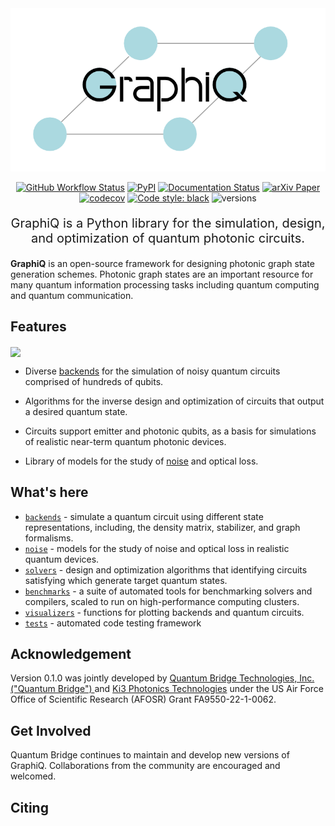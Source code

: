 
<picture>
  <source media="(prefers-color-scheme: dark)" srcset=docs/img/logo-dark.png>
  <source media="(prefers-color-scheme: light)" srcset=docs/img/logo-light.png>
  <img alt="Shows a black logo in light color mode and a white one in dark color mode." src=docs/img/logo.png>
</picture>


<div align="center">

[![GitHub Workflow Status](https://img.shields.io/badge/build-passing-brightgreen)](https://github.com/ki3-qbt/graph-compiler/actions)
[![PyPI](https://img.shields.io/badge/PyPI-graphiq)](https://pypi.org/project/graphiq/)
[![Documentation Status](https://readthedocs.org/projects/graphiq/badge/?version=latest)](https://graphiq.readthedocs.io/en/latest/?badge=latest)
[![arXiv Paper](https://img.shields.io/badge/arXiv-2401.00635-red)](https://arxiv.org/abs/2401.00635)
[![codecov](https://codecov.io/gh/graphiq-dev/graphiq/graph/badge.svg?token=RAQFDUM0U0)](https://codecov.io/gh/graphiq-dev/graphiq)
[![Code style: black](https://img.shields.io/badge/code%20style-black-000000.svg)](https://github.com/ambv/black)
![versions](https://img.shields.io/badge/python-3.8%20%7C%203.9%20%7C%203.10-blue)

</div>

<p align="center" style="font-size:20px">
  GraphiQ is a Python library for the simulation, design, and optimization of quantum photonic circuits.
</p>

**GraphiQ** is an open-source framework for designing photonic graph state generation schemes. Photonic graph states are an important resource for many quantum information processing tasks including quantum computing and
quantum communication.

## Features

<img src="https://user-images.githubusercontent.com/87783633/198037273-06ec89cf-233d-4c08-9f7a-96313bfcb435.gif" width="225px" align="center">

* Diverse [backends](https://github.com/ki3-qbt/graph-compiler/tree/main/graphiq/backends) for the simulation of noisy
  quantum circuits comprised of hundreds of qubits.

* Algorithms for the inverse design and optimization of circuits that output a desired quantum state.

* Circuits support emitter and photonic qubits, as a basis for simulations of realistic near-term quantum photonic
  devices.

* Library of models for the study of [noise](https://github.com/ki3-qbt/graph-compiler/tree/main/graphiq/noise) and
  optical loss.

## What's here

* [`backends`](https://github.com/ki3-qbt/graph-compiler/tree/main/graphiq/backends) - simulate a quantum circuit using
  different state representations, including, the density matrix, stabilizer, and graph formalisms.
* [`noise`](https://github.com/ki3-qbt/graph-compiler/tree/main/graphiq/noise) - models for the study of noise and
  optical loss in realistic quantum devices.
* [`solvers`](https://github.com/ki3-qbt/graph-compiler/tree/main/graphiq/solvers) - design and optimization algorithms that identifying
  circuits satisfying which generate target quantum states.
* [`benchmarks`](https://github.com/ki3-qbt/graph-compiler/tree/main/benchmarks) - a suite of automated tools for
  benchmarking solvers and compilers, scaled to run on high-performance computing clusters.
* [`visualizers`](https://github.com/ki3-qbt/graph-compiler/tree/main/graphiq/visualizers) - functions for plotting
  backends and quantum circuits.
* [`tests`](https://github.com/ki3-qbt/graph-compiler/tree/main/tests) - automated code testing framework

## Acknowledgement
Version 0.1.0 was jointly developed by [Quantum Bridge Technologies, Inc. ("Quantum Bridge") ](https://qubridge.io/)
and [Ki3 Photonics Technologies](https://www.ki3photonics.com/) 
under the US Air Force Office of Scientific Research (AFOSR) Grant FA9550-22-1-0062.

## Get Involved
Quantum Bridge continues to maintain and develop new versions of GraphiQ.  Collaborations from the community are encouraged and welcomed.


## Citing




